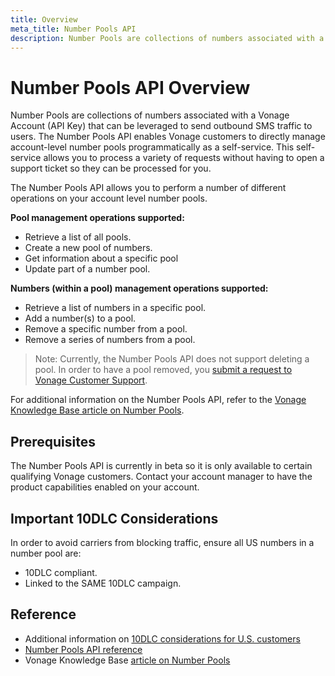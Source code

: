 ```yaml
---
title: Overview
meta_title: Number Pools API
description: Number Pools are collections of numbers associated with a Vonage Account (API Key) that can be leveraged to send outbound SMS traffic to users. The Number Pools API enables Vonage customers to directly manage account-level number pools programmatically as a self-service.
---
```


# Number Pools API Overview

Number Pools are collections of numbers associated with a Vonage Account (API Key) that can be leveraged to send outbound SMS traffic to users. The Number Pools API enables Vonage customers to directly manage account-level number pools programmatically as a self-service. This self-service allows you to process a variety of requests without having to open a support ticket so they can be processed for you.

The Number Pools API allows you to perform a number of different operations on your account level number pools.

**Pool management operations supported:**

* Retrieve a list of all pools.
* Create a new pool of numbers.
* Get information about a specific pool
* Update part of a number pool.

**Numbers (within a pool) management operations supported:**

* Retrieve a list of numbers in a specific pool.
* Add a number(s) to a pool.
* Remove a specific number from a pool.
* Remove a series of numbers from a pool.

> Note: Currently, the Number Pools API does not support deleting a pool. In order to have a pool removed, you [submit a request to Vonage Customer Support](https://help.nexmo.com/hc/en-us/requests/new).

For additional information on the Number Pools API, refer to the [Vonage Knowledge Base article on Number Pools](https://api.support.vonage.com/hc/en-us/articles/4411966959380).

## Prerequisites

The Number Pools API is currently in beta so it is only available to certain qualifying Vonage customers. Contact your account manager to have the product capabilities enabled on your account.

## Important 10DLC Considerations

In order to avoid carriers from blocking traffic, ensure all US numbers in a number pool are:

* 10DLC compliant.
* Linked to the SAME 10DLC campaign.

## Reference

* Additional information on [10DLC considerations for U.S. customers](https://developer.vonage.com/messaging/sms/overview#important-10-dlc-guidelines-for-us-customers)
* [Number Pools API reference](/api/number-pools)
* Vonage Knowledge Base [article on Number Pools](https://api.support.vonage.com/hc/en-us/articles/4411966959380)
